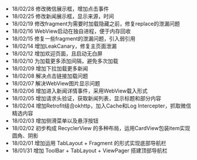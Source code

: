 * 18/02/28 修改微信展示框，增加点击事件
* 18/02/25 修改新闻展示框，显示来源，时间
* 18/02/19 修改fragment为需要时加载隐藏之前，修复replace的泄漏问题
* 18/02/16 WebView启动在独自进程，便于内存回收
* 18/02/15 修复一些fragment的泄漏问题，引入弱引用
* 18/02/14 增加LeakCanary，修复主页面泄漏
* 18/02/12 增加欢迎页面，且启动无白屏
* 18/02/10 为加载更多添加间隔，避免多次加载
* 18/02/09 增加下拉加载更多新闻
* 18/02/08 解决点击链接加载问题
* 18/02/07 解决WebView图片显示问题
* 18/02/06 增加进入新闻详情事件，采用WebView载入形式
* 18/02/05 增加请求头验证，获取新闻列表，显示标题和部分内容
* 18/02/04 增加Retrofit结合okhttp，加入Cache和Log Intercepter，抓取微信精选内容
* 18/02/03 增加侧滑菜单以及悬浮按钮
* 18/02/02 初步构成 RecyclerView 的多种布局，运用CardView包装item实现圆角、阴影
* 18/02/01 增加运用 TabLayout + Fragment 的形式实现底部导航栏
* 18/01/31 增加 ToolBar + TabLayout + ViewPager 搭建顶部导航栏
